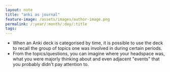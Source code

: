 ```yaml
---
layout: note
title: "anki as journal"
feature-image: /assets/images/author-image.png
permalink: /:year/:month/:day/:title
tags:
---
```


- When an Anki deck is categorised by time, it is possible to use the deck to recall the group of topics one was involved in during certain periods.
- From the topics/questions, you can imagine where your headspace was, what you were majorly thinking about and even adjacent "events" that you probably didn't pay attention to.
